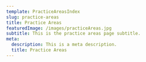 ```yaml
---
template: PracticeAreasIndex
slug: practice-areas
title: Practice Areas
featuredImage: /images/practiceAreas.jpg
subtitle: This is the practice areas page subtitle.
meta:
  description: This is a meta description.
  title: Practice Areas
---
```

